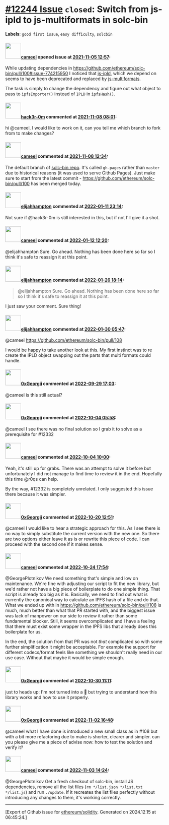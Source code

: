 # [\#12244 Issue](https://github.com/ethereum/solidity/issues/12244) `closed`: Switch from js-ipld to js-multiformats in solc-bin
**Labels**: `good first issue`, `easy difficulty`, `solcbin`


#### <img src="https://avatars.githubusercontent.com/u/137030?v=4" width="50">[cameel](https://github.com/cameel) opened issue at [2021-11-05 12:57](https://github.com/ethereum/solidity/issues/12244):

While updating dependencies in https://github.com/ethereum/solc-bin/pull/100#issue-774215950 I noticed that [js-ipld](https://github.com/ipld/js-ipld), which we depend on seems to have been deprecated and replaced by [js-multiformats](https://github.com/multiformats/js-multiformats).

The task is simply to change the dependency and figure out what object to pass to `ipfsImporter()` instead of `IPLD` in [`ipfsHash()`](https://github.com/ethereum/solc-bin/blob/876858b2df0ea6f10b62e06485401db75176867c/update#L18-L22).

#### <img src="https://avatars.githubusercontent.com/u/54898623?v=4" width="50">[hack3r-0m](https://github.com/hack3r-0m) commented at [2021-11-08 08:01](https://github.com/ethereum/solidity/issues/12244#issuecomment-962898960):

hi @cameel, I would like to work on it, can you tell me which branch to fork from to make changes?

#### <img src="https://avatars.githubusercontent.com/u/137030?v=4" width="50">[cameel](https://github.com/cameel) commented at [2021-11-08 12:34](https://github.com/ethereum/solidity/issues/12244#issuecomment-963107532):

The default branch of [solc-bin repo](https://github.com/ethereum/solc-bin/). It's called `gh-pages` rather than `master` due to historical reasons (it was used to serve Github Pages). Just make sure to start from the latest commit - https://github.com/ethereum/solc-bin/pull/100 has been merged today.

#### <img src="https://avatars.githubusercontent.com/u/26151387?v=4" width="50">[elijahhampton](https://github.com/elijahhampton) commented at [2022-01-11 23:14](https://github.com/ethereum/solidity/issues/12244#issuecomment-1010451295):

Not sure if @hack3r-0m is still interested in this, but if not I'll give it a shot.

#### <img src="https://avatars.githubusercontent.com/u/137030?v=4" width="50">[cameel](https://github.com/cameel) commented at [2022-01-12 12:20](https://github.com/ethereum/solidity/issues/12244#issuecomment-1010989075):

@elijahhampton Sure. Go ahead. Nothing has been done here so far so I think it's safe to reassign it at this point.

#### <img src="https://avatars.githubusercontent.com/u/26151387?v=4" width="50">[elijahhampton](https://github.com/elijahhampton) commented at [2022-01-26 18:14](https://github.com/ethereum/solidity/issues/12244#issuecomment-1022463863):

> @elijahhampton Sure. Go ahead. Nothing has been done here so far so I think it's safe to reassign it at this point.

I just saw your comment.  Sure thing!

#### <img src="https://avatars.githubusercontent.com/u/26151387?v=4" width="50">[elijahhampton](https://github.com/elijahhampton) commented at [2022-01-30 05:47](https://github.com/ethereum/solidity/issues/12244#issuecomment-1025075802):

@cameel https://github.com/ethereum/solc-bin/pull/108

I would be happy to take another look at this.  My first instinct was to re create the IPLD object swapping out the parts that multi formats could handle.

#### <img src="https://avatars.githubusercontent.com/u/22812032?u=768de3472325bf90060aa678644795962ec0f90f&v=4" width="50">[0xGeorgii](https://github.com/0xGeorgii) commented at [2022-09-29 17:03](https://github.com/ethereum/solidity/issues/12244#issuecomment-1262557493):

@cameel is this still actual?

#### <img src="https://avatars.githubusercontent.com/u/22812032?u=768de3472325bf90060aa678644795962ec0f90f&v=4" width="50">[0xGeorgii](https://github.com/0xGeorgii) commented at [2022-10-04 05:58](https://github.com/ethereum/solidity/issues/12244#issuecomment-1266432399):

@cameel I see there was no final solution so I grab it to solve as a prerequisite for #12332

#### <img src="https://avatars.githubusercontent.com/u/137030?v=4" width="50">[cameel](https://github.com/cameel) commented at [2022-10-04 10:00](https://github.com/ethereum/solidity/issues/12244#issuecomment-1266703652):

Yeah, it's still up for grabs. There was an attempt to solve it before but unfortunately I did not manage to find time to review it in the end. Hopefully this time @r0qs can help.

By the way, #12332 is completely unrelated. I only suggested this issue there because it was simpler.

#### <img src="https://avatars.githubusercontent.com/u/22812032?u=768de3472325bf90060aa678644795962ec0f90f&v=4" width="50">[0xGeorgii](https://github.com/0xGeorgii) commented at [2022-10-20 12:51](https://github.com/ethereum/solidity/issues/12244#issuecomment-1285489688):

@cameel I would like to hear a strategic approach for this. As I see there is no way to simply substitute the current version with the new one. So there are two options either leave it as is or rewrite this piece of code. I can proceed with the second one if it makes sense.

#### <img src="https://avatars.githubusercontent.com/u/137030?v=4" width="50">[cameel](https://github.com/cameel) commented at [2022-10-24 17:54](https://github.com/ethereum/solidity/issues/12244#issuecomment-1289385878):

@GeorgePlotnikov We need something that's simple and low on maintenance. We're fine with adjusting our script to fit the new library, but we'd rather not have a big piece of boilerplate to do one simple thing. That script is already too big as it is. Basically, we need to find out what is currently the canonical way to calculate an IPFS hash of a file and do that. What we ended up with in https://github.com/ethereum/solc-bin/pull/108 is much, much better than what that PR started with, and the biggest issue was lack of manpower on our side to review it rather than some fundamental blocker. Still, it seems overcomplicated and I have a feeling that there must exist some wrapper in the IPFS libs that already does this boilerplate for us.

In the end, the solution from that PR was not *that* complicated so with some further simplification it might be acceptable. For example the support for different codecs/format feels like something we shouldn't really need in our use case. Without that maybe it would be simple enough.

#### <img src="https://avatars.githubusercontent.com/u/22812032?u=768de3472325bf90060aa678644795962ec0f90f&v=4" width="50">[0xGeorgii](https://github.com/0xGeorgii) commented at [2022-10-30 11:11](https://github.com/ethereum/solidity/issues/12244#issuecomment-1296219627):

just to heads up: I'm not turned into a 🎃 but trying to understand how this library works and how to use it properly.

#### <img src="https://avatars.githubusercontent.com/u/22812032?u=768de3472325bf90060aa678644795962ec0f90f&v=4" width="50">[0xGeorgii](https://github.com/0xGeorgii) commented at [2022-11-02 16:48](https://github.com/ethereum/solidity/issues/12244#issuecomment-1300885204):

@cameel what I have done is introduced a new small class as in #108 but with a bit more refactoring due to make is shorter, clearer and simpler. can you please give me a piece of advise now: how to test the solution and verify it?

#### <img src="https://avatars.githubusercontent.com/u/137030?v=4" width="50">[cameel](https://github.com/cameel) commented at [2022-11-03 14:24](https://github.com/ethereum/solidity/issues/12244#issuecomment-1302192435):

@GeorgePlotnikov Get a fresh checkout of solc-bin, install JS dependencies, remove all the list files (`rm */list.json */list.txt */list.js`) and run `./update`. If it recreates the list files perfectly without introducing any changes to them, it's working correctly.


-------------------------------------------------------------------------------



[Export of Github issue for [ethereum/solidity](https://github.com/ethereum/solidity). Generated on 2024.12.15 at 06:45:24.]
